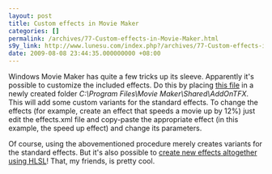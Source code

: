 ```yaml
---
layout: post
title: Custom effects in Movie Maker
categories: []
permalink: /archives/77-Custom-effects-in-Movie-Maker.html
s9y_link: http://www.lunesu.com/index.php?/archives/77-Custom-effects-in-Movie-Maker.html
date: 2009-08-08 23:44:35.000000000 +08:00
---
```

Windows Movie Maker has quite a few tricks up its sleeve. Apparently it's possible to customize the included effects. Do this by placing <a href="http://www.lunesu.com/uploads/effects.xml" title="effects" target="_blank">this file</a> in a newly created folder <em>C:\Program Files\Movie Maker\Shared\AddOnTFX</em>. This will add some custom variants for the standard effects. To change the effects (for example, create an effect that speeds a movie up by 12%) just edit the effects.xml file and copy-paste the appropriate effect (in this example, the speed up effect) and change its parameters.

Of course, using the abovementioned procedure merely creates variants for the standard effects. But it's also possible to <a href="http://msdn.microsoft.com/en-us/library/bb331634(VS.85).aspx" title="Create Movie Maker effects using HLSL">create new effects altogether using HLSL</a>! That, my friends, is pretty cool.
